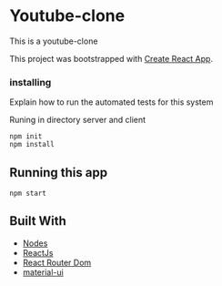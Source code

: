 # Youtube-clone

This is a youtube-clone

This project was bootstrapped with [Create React App](https://github.com/facebook/create-react-app).

### installing

Explain how to run the automated tests for this system

Runing in directory server and client

```
npm init
npm install
```

## Running this app

```
npm start
```

## Built With

* [Nodes](https://nodejs.org/en/)
* [ReactJs](https://reactjs.org/)
* [React Router Dom](https://reactrouter.com/)
* [material-ui](https://material-ui.com/)

